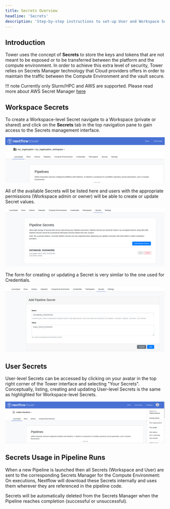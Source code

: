 ```yaml
---
title: Secrets Overview
headline: 'Secrets'
description: 'Step-by-step instructions to set-up User and Workspace Secrets in Nextflow Tower.'
---
```


## Introduction

Tower uses the concept of **Secrets** to store the keys and tokens that are not meant to be exposed or to be transferred between the platform and the compute environment. In order to achieve this extra level of security, Tower relies on Secrets Manager technology that Cloud providers offers in order to maintain the traffic between the Compute Environment and the vault secure.

!!! note 
    Currently only Slurm/HPC and AWS are supported. Please read more about AWS Secret Manager [here](https://docs.aws.amazon.com/secretsmanager/index.html)

## Workspace Secrets

To create a Workspace-level Secret navigate to a Workspace (private or shared) and click on the **Secrets** tab in the top navigation pane to gain access to the Secrets management interface.

![](_images/workspace_secrets_and_credentials.png)

All of the available Secrets will be listed here and users with the appropriate permissions (Workspace admin or owner) will be able to create or update Secret values.

![](_images/secrets_list.png)

The form for creating or updating a Secret is very similar to the one used for Credentials.

![](_images/secrets_creation_form.png)

## User Secrets

User-level Secrets can be accessed by clicking on your avatar in the top right corner of the Tower interface and selecting "Your Secrets". Conceptually, listing, creating and updating User-level Secrets is the same as highlighted for Workspace-level Secrets. 

![](_images/personal_secrets_and_and_credentials.png)

## Secrets Usage in Pipeline Runs

When a new Pipeline is launched then all Secrets (Workspace and User) are sent to the corresponding Secrets Manager for the Compute Environment: On executions, Nextflow will download these Secrets internally and uses them wherever they are referenced in the pipeline code.

Secrets will be automatically deleted from the Secrets Manager when the Pipeline reaches completion (successful or unsuccessful).